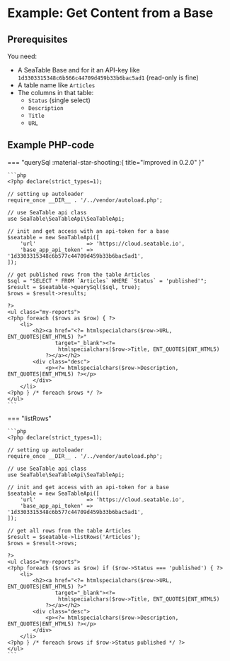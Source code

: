 # Example: Get Content from a Base

## Prerequisites

You need:

* A SeaTable Base and for it an API-key like `1d3303315348c6b566c44709d459b33b6bac5ad1` (read-only is fine)
* A table name like `Articles`
* The columns in that table:
    * `Status` (single select)
    * `Description`
    * `Title`
    * `URL`

## Example PHP-code

=== "querySql :material-star-shooting:{ title="Improved in 0.2.0" }"

    ```php
    <?php declare(strict_types=1);

    // setting up autoloader
    require_once __DIR__ . '/../vendor/autoload.php';

    // use SeaTable api class
    use SeaTable\SeaTableApi\SeaTableApi;

    // init and get access with an api-token for a base
    $seatable = new SeaTableApi([
        'url'                => 'https://cloud.seatable.io',
        'base_app_api_token' => '1d3303315348c6b577c44709d459b33b6bac5ad1',
    ]);

    // get published rows from the table Articles
    $sql = "SELECT * FROM `Articles` WHERE `Status` = 'published'";
    $result = $seatable->querySql($sql, true);
    $rows = $result->results;

    ?>
    <ul class="my-reports">
    <?php foreach ($rows as $row) { ?>
        <li>
            <h2><a href="<?= htmlspecialchars($row->URL, ENT_QUOTES|ENT_HTML5) ?>"
                   target="_blank"><?=
                    htmlspecialchars($row->Title, ENT_QUOTES|ENT_HTML5)
                ?></a></h2>
            <div class="desc">
                <p><?= htmlspecialchars($row->Description, ENT_QUOTES|ENT_HTML5) ?></p>
            </div>
        </li>
    <?php } /* foreach $rows */ ?>
    </ul>
    ```

=== "listRows"

    ```php
    <?php declare(strict_types=1);

    // setting up autoloader
    require_once __DIR__ . '/../vendor/autoload.php';

    // use SeaTable api class
    use SeaTable\SeaTableApi\SeaTableApi;

    // init and get access with an api-token for a base
    $seatable = new SeaTableApi([
        'url'                => 'https://cloud.seatable.io',
        'base_app_api_token' => '1d3303315348c6b577c44709d459b33b6bac5ad1',
    ]);

    // get all rows from the table Articles
    $result = $seatable->listRows('Articles');
    $rows = $result->rows;

    ?>
    <ul class="my-reports">
    <?php foreach ($rows as $row) if ($row->Status === 'published') { ?>
        <li>
            <h2><a href="<?= htmlspecialchars($row->URL, ENT_QUOTES|ENT_HTML5) ?>"
                   target="_blank"><?=
                    htmlspecialchars($row->Title, ENT_QUOTES|ENT_HTML5)
                ?></a></h2>
            <div class="desc">
                <p><?= htmlspecialchars($row->Description, ENT_QUOTES|ENT_HTML5) ?></p>
            </div>
        </li>
    <?php } /* foreach $rows if $row->Status published */ ?>
    </ul>
    ```

